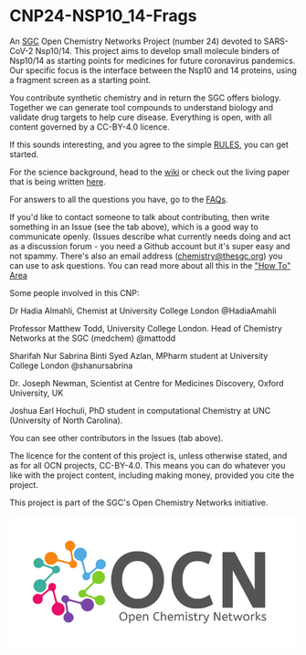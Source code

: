 # CNP24-NSP10_14-Frags
An [SGC](https://www.thesgc.org/) Open Chemistry Networks Project (number 24) devoted to SARS-CoV-2 Nsp10/14. This project aims to develop small molecule binders of Nsp10/14 as starting points for medicines for future coronavirus pandemics. Our specific focus is the interface between the Nsp10 and 14 proteins, using a fragment screen as a starting point.

You contribute synthetic chemistry and in return the SGC offers biology. Together we can generate tool compounds to understand biology and validate drug targets to help cure disease. Everything is open, with all content governed by a CC-BY-4.0 licence.

If this sounds interesting, and you agree to the simple [RULES](https://www.thesgc.org/sgc-open-chemistry-networks/terms-of-use), you can get started.

For the science background, head to the [wiki](https://github.com/StructuralGenomicsConsortium/CNP24-NSP10_14-Frags/wiki) or check out the living paper that is being written [here](https://github.com/StructuralGenomicsConsortium/CNP24-NSP10_14-Frags/wiki/The-Story-So-Far).

For answers to all the questions you have, go to the [FAQs](https://www.thesgc.org/sgc-open-chemistry-networks/faq).

If you'd like to contact someone to talk about contributing, then write something in an Issue (see the tab above), which is a good way to communicate openly. (Issues describe what currently needs doing and act as a discussion forum - you need a Github account but it's super easy and not spammy. There's also an email address (chemistry@thesgc.org) you can use to ask questions. You can read more about all this in the ["How To" Area](https://github.com/StructuralGenomicsConsortium/Chemistry_TechOps_HowTo/wiki)

Some people involved in this CNP:

Dr Hadia Almahli, Chemist at University College London @HadiaAmahli

Professor Matthew Todd, University College London. Head of Chemistry Networks at the SGC (medchem) @mattodd  

Sharifah Nur Sabrina Binti Syed Azlan, MPharm student at University College London @shanursabrina

Dr. Joseph Newman, Scientist at Centre for Medicines Discovery, Oxford University, UK

Joshua Earl Hochuli, PhD student in computational Chemistry at UNC (University of North Carolina).


You can see other contributors in the Issues (tab above).

The licence for the content of this project is, unless otherwise stated, and as for all OCN projects, CC-BY-4.0. This means you can do whatever you like with the project content, including making money, provided you cite the project.

This project is part of the SGC's Open Chemistry Networks initiative.

<a href="url"><img src="https://github.com/StructuralGenomicsConsortium/Chemistry_TechOps_HowTo/blob/main/Open%20Chemistry%20Networks%20Logos/OCN_Logo_Final_smban.png?raw=true"></a>
